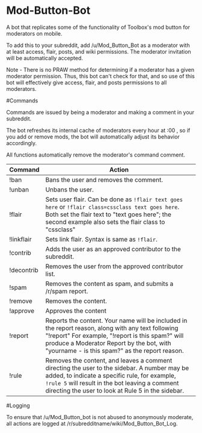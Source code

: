 # Mod-Button-Bot
A bot that replicates some of the functionality of Toolbox's mod button for moderators on mobile.

To add this to your subreddit, add /u/Mod_Button_Bot as a moderator with at least access, flair, posts, and wiki permissions. The moderator invitation will be automatically accepted.

Note - There is no PRAW method for determining if a moderator has a given moderator permission. Thus, this bot can't check for that, and so use of this bot will effectively give access, flair, and posts permissions to all moderators.

#Commands

Commands are issued by being a moderator and making a comment in your subreddit.

The bot refreshes its internal cache of moderators every hour at :00 , so if you add or remove mods, the bot will automatically adjust its behavior accordingly.

All functions automatically remove the moderator's command comment.

Command|Action
-------|--------
!ban|Bans the user and removes the comment.
!unban|Unbans the user.
!flair|Sets user flair. Can be done as `!flair text goes here` or `!flair class=cssclass text goes here`. Both set the flair text to "text goes here"; the second example also sets the flair class to "cssclass"
!linkflair|Sets link flair. Syntax is same as `!flair`.
!contrib|Adds the user as an approved contributor to the subreddit.
!decontrib|Removes the user from the approved contributor list.
!spam|Removes the content as spam, and submits a /r/spam report.
!remove|Removes the content.
!approve|Approves the content
!report|Reports the content. Your name will be included in the report reason, along with any text following "!report" For example, "!report is this spam?" will produce a Moderator Report by the bot, with "yourname - is this spam?" as the report reason.
!rule|Removes the content, and leaves a comment directing the user to the sidebar. A number may be added, to indicate a specific rule, for example, `!rule 5` will result in the bot leaving a comment directing the user to look at Rule 5 in the sidebar.

#Logging

To ensure that /u/Mod\_Button\_bot is not abused to anonymously moderate, all actions are logged at /r/subredditname/wiki/Mod\_Button\_Bot\_Log.
